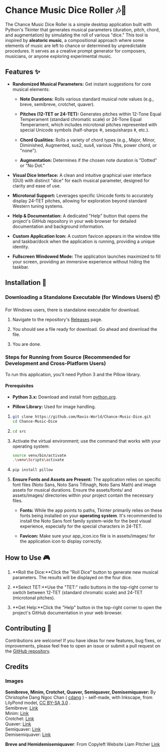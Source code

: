 Chance Music Dice Roller 🎶🎲
=============================

The Chance Music Dice Roller is a simple desktop application built with Python's Tkinter that generates musical parameters (duration, pitch, chord, and augmentation) by simulating the roll of various "dice." This tool is inspired by **aleatoric music**, a compositional approach where some elements of music are left to chance or determined by unpredictable procedures. It serves as a creative prompt generator for composers, musicians, or anyone exploring experimental music.

Features ✨
----------

*   **Randomized Musical Parameters:** Get instant suggestions for core musical elements:
    
    *   **Note Durations:** Rolls various standard musical note values (e.g., breve, semibreve, crotchet, quaver).
        
    *   **Pitches (12-TET or 24-TET):** Generates pitches within 12-Tone Equal Temperament (standard chromatic scale) or 24-Tone Equal Temperament, which includes microtonal pitches represented with special Unicode symbols (half-sharps ⵐ, sesquisharps ⩨, etc.).
        
    *   **Chord Qualities:** Rolls a variety of chord types (e.g., Major, Minor, Diminished, Augmented, sus2, sus4, various 7ths, power chord, or "none").
        
    *   **Augmentation:** Determines if the chosen note duration is "Dotted" or "No Dot."
        
*   **Visual Dice Interface:** A clean and intuitive graphical user interface (GUI) with distinct "dice" for each musical parameter, designed for clarity and ease of use.
    
*   **Microtonal Support:** Leverages specific Unicode fonts to accurately display 24-TET pitches, allowing for exploration beyond standard Western tuning systems.
    
*   **Help & Documentation:** A dedicated "Help" button that opens the project's GitHub repository in your web browser for detailed documentation and background information.
    
*   **Custom Application Icon:** A custom favicon appears in the window title and taskbar/dock when the application is running, providing a unique identity.
    
*   **Fullscreen Windowed Mode:** The application launches maximized to fill your screen, providing an immersive experience without hiding the taskbar.
    

Installation 🚀
---------------


### Downloading a Standalone Executable (for Windows Users) 📦

For Windows users, there is standalone executable for download.

1.  Navigate to the repository's [Releases](https://github.com/ravis-world/Chance-Music-Dice-Python/releases) page.
    
2.  You should see a file ready for download. Go ahead and download the file.
    
3.  You are done.

### Steps for Running from Source (Recommended for Development and Cross-Platform Users)

To run this application, you'll need Python 3 and the Pillow library.

#### Prerequisites

*   **Python 3.x:** Download and install from [python.org](https://www.python.org/downloads/).
    
*   **Pillow Library:** Used for image handling.

1.  ```bash
    git clone https://github.com/Ravis-World/Chance-Music-Dice.git
    cd Chance-Music-Dice
    ```
    
2.  ```bash
    cd src
    ```
    
3.  Activate the virtual environment; use the command that works with your operating system:
    ```bash
    source venv/bin/activate
    .\venv\Scripts\activate
    ```
        
4.  ```bash
    pip install pillow
    ```
    
5.  **Ensure Fonts and Assets are Present:** The application relies on specific font files (Noto Sans, Noto Sans Tifinagh, Noto Sans Math) and image assets for musical durations. Ensure the assets/fonts/ and assets/images/ directories within your project contain the necessary files.
    
    *   **Fonts:** While the app points to paths, Tkinter primarily relies on these fonts being installed on your **operating system**. It's recommended to install the Noto Sans font family system-wide for the best visual experience, especially for the special characters in 24-TET.
        
    *   **Favicon:** Make sure your app_icon.ico file is in assets/images/ for the application icon to display correctly.
    

How to Use 🎮
--------

1.  **Roll the Dice:**Click the "Roll Dice" button to generate new musical parameters. The results will be displayed on the four dice.
    
2.  **Select TET:**Use the "TET:" radio buttons in the top-right corner to switch between 12-TET (standard chromatic scale) and 24-TET (microtonal pitches).
    
3.  **Get Help:**Click the "Help" button in the top-right corner to open the project's GitHub documentation in your web browser.
    

Contributing 🤝
---------------

Contributions are welcome! If you have ideas for new features, bug fixes, or improvements, please feel free to open an issue or submit a pull request on the [GitHub repository](https://github.com/ravis-world/Chance-Music-Dice-Python).

Credits
-------

### Images

**Semibreve, Minim, Crotchet, Quaver, Semiquaver, Demisemiquaver:** By Christophe Dang Ngoc Chan ( [cdang](//commons.wikimedia.org/wiki/User:Cdang "User:Cdang") ) - self-made, with Inkscape, from LilyPond model, [CC BY-SA 3.0](http://creativecommons.org/licenses/by-sa/3.0/ "Creative Commons Attribution-Share Alike 3.0") .  
Semibreve: [Link](https://commons.wikimedia.org/w/index.php?curid=1334978)  
Minim: [Link](https://commons.wikimedia.org/w/index.php?curid=1334961)  
Crotchet: [Link](https://commons.wikimedia.org/w/index.php?curid=1334974)  
Quaver: [Link](https://commons.wikimedia.org/w/index.php?curid=1334967)  
Semiquaver: [Link](https://commons.wikimedia.org/w/index.php?curid=1334970)  
Demisemiquaver: [Link](https://commons.wikimedia.org/w/index.php?curid=1334983)

  

**Breve and Hemidemisemiquaver**: From Copyleft Website Liam Pitcher [Link](https://www.liampitcher.com/classical-music-blog/note-values)